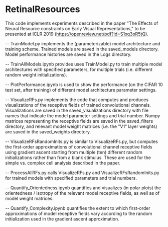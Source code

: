 # RetinalResources

This code implements experiments described in the paper "The Effects of Neural Resource constraints on Early Visual Representations," to be presented at ICLR 2019 (https://openreview.net/pdf?id=S1xq3oR5tQ).

-- TrainModel.py implements the (parameterizable) model architecture and training scheme.   Trained models are saved in the saved_models directory.  Model performance histories are saved in the Logs directory.

-- TrainAllModels.ipynb provides uses TrainModel.py to train multiple model architectures with specified parameters, for multiple trials (i.e. different random weight initializations).

-- PlotPerformance.ipynb is used to show the performance (on the CIFAR 10 test set, after training) of different model architecture parameter settings.

-- VisualizeRFs.py implements the code that computes and produces visualizations of the receptive fields of trained convolutional channels.  Visualizations are saved in the saved_visualizations directory with file names that indicate the model parameter settings and trial number.  Numpy matrices representing the receptive fields are saved in the saved_filters directory, and relevant model weight matrices (i.e. the "V1" layer weights) are saved in the saved_weights directory.

-- VisualizeRFsRandomInits.py is similar to VisualizeRFs.py, but computes the first-order approximations of convolutional channel receptive fields using gradient ascent starting from multiple (ten) different random initializations rather than from a blank stimulus.  These are used for the simple vs. complex cell analysis described in the paper.

-- ProcessAllRFs.py calls VisualizeRFs.py and VisualizeRFsRandomInits.py for trained models with specified parameters and trial numbers.

-- Quantify_Orientedness.ipynb quantifies and visualizes (in polar plots) the orientedness / isotropy of the relevant model receptive fields, as well as of model weight matrices.

-- Quantify_Complexity.ipynb quantifies the extent to which first-order approximations of model receptive fields vary according to the random initialization used in the gradient ascent approximation.


